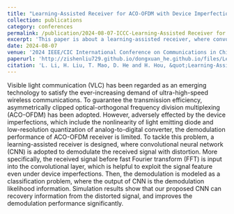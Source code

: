```yaml
---
title: "Learning-Assisted Receiver for ACO-OFDM with Device Imperfections"
collection: publications
category: conferences
permalink: /publication/2024-08-07-ICCC-Learning-Assisted Receiver for ACO-OFDM with Device Imperfections-number-11
excerpt: 'This paper is about a learning-assisted receiver, where convolutional neural network (CNN) is adopted to demodulate the received signal with distortion.'
date: 2024-08-07
venue: '2024 IEEE/CIC International Conference on Communications in China (ICCC)'
paperurl: 'http://zishenliu729.github.io/dongxuan_he.github.io/files/Learning-Assisted_Receiver_for_ACO-OFDM_with_Device_Imperfections.pdf'
citation: 'L. Li, H. Liu, T. Mao, D. He and H. Hou, &quot;Learning-Assisted Receiver for ACO-OFDM with Device Imperfections,&quot; in <i>Proc. 2024 IEEE/CIC International Conference on Communications in China (ICCC)</i>, Hangzhou, China, 2024, pp. 2012-2016.'
---
```


Visible light communication (VLC) has been regarded as an emerging technology to satisfy the ever-increasing demand of ultra-high-speed wireless communications. To guarantee the transmission efficiency, asymmetrically clipped optical-orthogonal frequency division multiplexing (ACO-OFDM) has been adopted. However, adversely effected by the device imperfections, which include the nonlinearity of light emitting diode and low-resolution quantization of analog-to-digital converter, the demodulation performance of ACO-OFDM receiver is limited. To tackle this problem, a learning-assisted receiver is designed, where convolutional neural network (CNN) is adopted to demodulate the received signal with distortion. More specifically, the received signal before fast Fourier transform (FFT) is input into the convolutional layer, which is helpful to exploit the signal feature even under device imperfections. Then, the demodulation is modeled as a classification problem, where the output of CNN is the demodulation likelihood information. Simulation results show that our proposed CNN can recovery information from the distorted signal, and improves the demodulation performance significantly.
